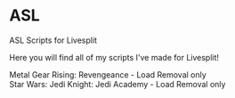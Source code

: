 # ASL
ASL Scripts for Livesplit

Here you will find all of my scripts I've made for Livesplit!

Metal Gear Rising: Revengeance - Load Removal only  
Star Wars: Jedi Knight: Jedi Academy - Load Removal only

